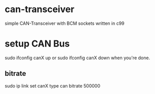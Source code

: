 # can-transceiver
simple CAN-Transceiver with BCM sockets written in c99

# setup CAN Bus
sudo ifconfig canX up
or 
sudo ifconfig canX down
when you're done.

## bitrate
sudo ip link set canX type can bitrate 500000
